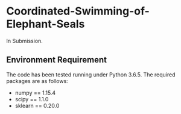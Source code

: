 # Coordinated-Swimming-of-Elephant-Seals

In Submission.

## Environment Requirement
The code has been tested running under Python 3.6.5. The required packages are as follows:

* numpy == 1.15.4
* scipy == 1.1.0
* sklearn == 0.20.0
